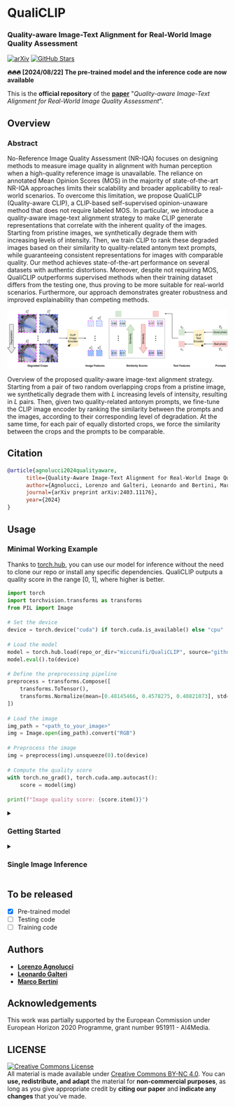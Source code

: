 # QualiCLIP

### Quality-aware Image-Text Alignment for Real-World Image Quality Assessment

[![arXiv](https://img.shields.io/badge/arXiv-Paper-<COLOR>.svg)](https://arxiv.org/abs/2403.11176)
[![GitHub Stars](https://img.shields.io/github/stars/miccunifi/QualiCLIP?style=social)](https://github.com/miccunifi/QualiCLIP)

**🔥🔥🔥 [2024/08/22] The pre-trained model and the inference code are now available** 

This is the **official repository** of the [**paper**](https://arxiv.org/abs/2403.11176) "*Quality-aware Image-Text Alignment for Real-World Image Quality Assessment*".

## Overview

### Abstract
No-Reference Image Quality Assessment (NR-IQA) focuses on designing methods to measure image quality in alignment with human perception when a high-quality reference image is unavailable. The reliance on annotated Mean Opinion Scores (MOS) in the majority of state-of-the-art NR-IQA approaches limits their scalability and broader applicability to real-world scenarios. To overcome this limitation, we propose QualiCLIP (Quality-aware CLIP), a CLIP-based self-supervised opinion-unaware method that does not require labeled MOS. In particular, we introduce a quality-aware image-text alignment strategy to make CLIP generate representations that correlate with the inherent quality of the images. Starting from pristine images, we synthetically degrade them with increasing levels of intensity. Then, we train CLIP to rank these degraded images based on their similarity to quality-related antonym text prompts, while guaranteeing consistent representations for images with comparable quality. Our method achieves state-of-the-art performance on several datasets with authentic distortions. Moreover, despite not requiring MOS, QualiCLIP outperforms supervised methods when their training dataset differs from the testing one, thus proving to be more suitable for real-world scenarios. Furthermore, our approach demonstrates greater robustness and improved explainability than competing methods.

![](assets/qualiclip_method.png "Overview of the proposed quality-aware image-text alignment strategy")

Overview of the proposed quality-aware image-text alignment strategy. Starting from a pair of two random overlapping crops from a pristine image, we synthetically degrade them with $L$ increasing levels of intensity, resulting in $L$ pairs. Then, given two quality-related antonym prompts, we fine-tune the CLIP image encoder by ranking the similarity between the prompts and the images, according to their corresponding level of degradation. At the same time, for each pair of equally distorted crops, we force the similarity between the crops and the prompts to be comparable.

## Citation

```bibtex
@article{agnolucci2024qualityaware,
      title={Quality-Aware Image-Text Alignment for Real-World Image Quality Assessment}, 
      author={Agnolucci, Lorenzo and Galteri, Leonardo and Bertini, Marco},
      journal={arXiv preprint arXiv:2403.11176},
      year={2024}
}
```

## Usage

### Minimal Working Example
Thanks to [torch.hub](https://pytorch.org/docs/stable/hub.html), you can use our model for inference without the need to clone our repo or install any specific dependencies. QualiCLIP outputs a quality score in the range [0, 1], where higher is better.

```python
import torch
import torchvision.transforms as transforms
from PIL import Image

# Set the device
device = torch.device("cuda") if torch.cuda.is_available() else "cpu"

# Load the model
model = torch.hub.load(repo_or_dir="miccunifi/QualiCLIP", source="github", model="QualiCLIP")
model.eval().to(device)

# Define the preprocessing pipeline
preprocess = transforms.Compose([
    transforms.ToTensor(),
    transforms.Normalize(mean=[0.48145466, 0.4578275, 0.40821073], std=[0.26862954, 0.26130258, 0.27577711]),
])

# Load the image
img_path = "<path_to_your_image>"
img = Image.open(img_path).convert("RGB")

# Preprocess the image
img = preprocess(img).unsqueeze(0).to(device)

# Compute the quality score
with torch.no_grad(), torch.cuda.amp.autocast():
    score = model(img)

print(f"Image quality score: {score.item()}")
```

<details>
<summary><h3>Getting Started</h3></summary>

#### Installation
We recommend using the [**Anaconda**](https://www.anaconda.com/) package manager to avoid dependency/reproducibility
problems. For Linux systems, you can find a conda installation guide [here](https://docs.conda.io/projects/conda/en/latest/user-guide/install/linux.html).

1. Clone the repository

```sh
git clone https://github.com/miccunifi/QualiCLIP
```

2. Install Python dependencies

```sh
conda create -n QualiCLIP -y python=3.10
conda activate QualiCLIP
cd QualiCLIP
chmod +x install_requirements.sh
./install_requirements.sh
```

</details>

<details>
<summary><h3>Single Image Inference</h3></summary>
To get the quality score of a single image, run the following command:

```python
python single_image_inference.py --img_path assets/01.png
```

```
--img_path                  Path to the image to be evaluated
```
QualiCLIP outputs a quality score in the range [0, 1], where higher is better.

</details>

## To be released
- [x] Pre-trained model
- [ ] Testing code
- [ ] Training code

## Authors

* [**Lorenzo Agnolucci**](https://scholar.google.com/citations?user=hsCt4ZAAAAAJ&hl=en)
* [**Leonardo Galteri**](https://scholar.google.com/citations?user=_n2R2bUAAAAJ&hl=en)
* [**Marco Bertini**](https://scholar.google.com/citations?user=SBm9ZpYAAAAJ&hl=en)

## Acknowledgements

This work was partially supported by the European Commission under European Horizon 2020 Programme, grant number 951911 - AI4Media.

## LICENSE
<a rel="license" href="http://creativecommons.org/licenses/by-nc/4.0/"><img alt="Creative Commons License" style="border-width:0" src="https://i.creativecommons.org/l/by-nc/4.0/88x31.png" /></a><br />All material is made available under [Creative Commons BY-NC 4.0](https://creativecommons.org/licenses/by-nc/4.0/). You can **use, redistribute, and adapt** the material for **non-commercial purposes**, as long as you give appropriate credit by **citing our paper** and **indicate any changes** that you've made.

